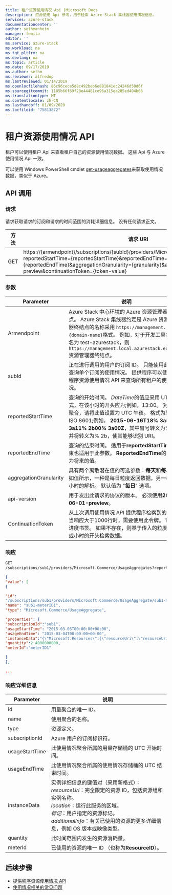 ```yaml
---
title: 租户资源使用情况 Api |Microsoft Docs
description: 资源使用 Api 参考，用于检索 Azure Stack 集线器使用情况信息。
services: azure-stack
documentationcenter: ''
author: sethmanheim
manager: femila
editor: ''
ms.service: azure-stack
ms.workload: na
ms.tgt_pltfrm: na
ms.devlang: na
ms.topic: article
ms.date: 09/17/2019
ms.author: sethm
ms.reviewer: alfredop
ms.lastreviewed: 01/14/2019
ms.openlocfilehash: 86c96cece5d8c492beb6e881841ec24246d50d6f
ms.sourcegitcommit: 1185b66f69f28e44481ce96a315ea285ed404b66
ms.translationtype: MT
ms.contentlocale: zh-CN
ms.lasthandoff: 01/09/2020
ms.locfileid: "75813872"
---
```

# <a name="tenant-resource-usage-api"></a>租户资源使用情况 API

租户可以使用租户 Api 来查看租户自己的资源使用情况数据。 这些 Api 与 Azure 使用情况 Api 一致。

可以使用 Windows PowerShell cmdlet [get-usageaggregates](/powershell/module/azurerm.usageaggregates/get-usageaggregates)来获取使用情况数据，类似于 Azure。

## <a name="api-call"></a>API 调用

### <a name="request"></a>请求

请求获取请求的订阅和请求的时间范围的消耗详细信息。 没有任何请求正文。

| **方法** | **请求 URI** |
| --- | --- |
| GET |https://{armendpoint}/subscriptions/{subId}/providers/Microsoft.Commerce/usageAggregates?reportedStartTime={reportedStartTime}&reportedEndTime={reportedEndTime}&aggregationGranularity={granularity}&api-version=2015-06-01-preview&continuationToken={token-value} |

### <a name="parameters"></a>参数

| **Parameter** | **说明** |
| --- | --- |
| Armendpoint |Azure Stack 中心环境的 Azure 资源管理器终结点。 Azure Stack 集线器约定是 Azure 资源管理器终结点的名称采用 `https://management.{domain-name}`格式。 例如，对于开发工具包，域名为 test-azurestack，则 `https://management.local.azurestack.external`资源管理器终结点。 |
| subId |正在进行调用的用户的订阅 ID。 只能使用此 API 查询单个订阅的使用情况。 提供程序可以使用提供程序资源使用情况 API 来查询所有租户的使用情况。 |
| reportedStartTime |查询的开始时间。 *DateTime*的值应采用 UTC 格式，在该小时的开头应为;例如，13:00。 对于每日聚合，请将此值设置为 UTC 午夜。 格式为转义 ISO 8601;例如， **2015-06-16T18% 3a53% 3a11% 2b00% 3a00Z**，其中冒号转义为% 3a，并将转义为% 2b，使其能够识别 URI。 |
| reportedEndTime |查询的结束时间。 适用于**reportedStartTime**的约束也适用于此参数。 **ReportedEndTime**的值不能为将来的值。 |
| aggregationGranularity |具有两个离散潜在值的可选参数：**每天**和**每小时**。 如值所示，一种是每日粒度返回数据，另一种是每小时的解析。 默认值为 "**每日**" 选项。 |
| api-version |用于发出此请求的协议的版本。 必须使用**2015-06-01-preview**。 |
| ContinuationToken |从上次调用使用情况 API 提供程序检索到的令牌。 当响应大于1000行时，需要使用此令牌。 它充当进度书签。 如果不存在，则基于传入的粒度从当天或小时的开头检索数据。 |

### <a name="response"></a>响应

```html
GET
/subscriptions/sub1/providers/Microsoft.Commerce/UsageAggregates?reportedStartTime=reportedStartTime=2014-05-01T00%3a00%3a00%2b00%3a00&reportedEndTime=2015-06-01T00%3a00%3a00%2b00%3a00&aggregationGranularity=Daily&api-version=1.0
```

```json
{
"value": [
{

"id":
"/subscriptions/sub1/providers/Microsoft.Commerce/UsageAggregate/sub1-meterID1",
"name": "sub1-meterID1",
"type": "Microsoft.Commerce/UsageAggregate",

"properties": {
"subscriptionId":"sub1",
"usageStartTime": "2015-03-03T00:00:00+00:00",
"usageEndTime": "2015-03-04T00:00:00+00:00",
"instanceData":"{\"Microsoft.Resources\":{\"resourceUri\":\"resourceUri1\",\"location\":\"Alaska\",\"tags\":null,\"additionalInfo\":null}}",
"quantity":2.4000000000,
"meterId":"meterID1"

}
},

...
```

### <a name="response-details"></a>响应详细信息

| **Parameter** | **说明** |
| --- | --- |
| id |用量聚合的唯一 ID。 |
| name |使用聚合的名称。 |
| type |资源定义。 |
| subscriptionId |Azure 用户的订阅标识符。 |
| usageStartTime |此使用情况聚合所属的用量存储桶的 UTC 开始时间。 |
| usageEndTime |此使用情况聚合所属的使用情况存储桶的 UTC 结束时间。 |
| instanceData |实例详细信息的键值对（采用新格式）：<br>  *resourceUri*：完全限定的资源 ID，包括资源组和实例名称。 <br>  *location*：运行此服务的区域。 <br>  *标记*：用户指定的资源标记。 <br>  *additionalInfo*：有关已使用的资源的更多详细信息，例如 OS 版本或映像类型。 |
| quantity |此时间范围内发生的资源消耗量。 |
| meterId |已使用的资源的唯一 ID （也称为**ResourceID**）。 |

## <a name="next-steps"></a>后续步骤

- [提供程序资源使用情况 API](azure-stack-provider-resource-api.md)
- [使用情况相关的常见问题](azure-stack-usage-related-faq.md)

